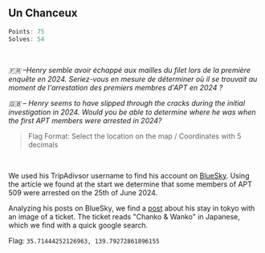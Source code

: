 ## Un Chanceux
```js
Points: 75
Solves: 54
```

<br>

*🇫🇷 –Henry semble avoir échappé aux mailles du filet lors de la première enquête en 2024.*
*Seriez-vous en mesure de déterminer où il se trouvait au moment de l'arrestation des premiers membres d'APT en 2024 ?*

*🇬🇧 – Henry seems to have slipped through the cracks during the initial investigation in 2024.*
*Would you be able to determine where he was when the first APT members were arrested in 2024?*

> Flag Format: Select the location on the map / Coordinates with 5 decimals

<br>


We used his TripAdivsor username to find his account on [BlueSky](https://bsky.app/profile/did:plc:6ewufg2fztglgresvyyx56m7). Using the article we found at the start we determine that some members of APT 509 were arrested on the 25th of June 2024. 

Analyzing his posts on BlueSky, we find a [post](https://bsky.app/profile/did:plc:6ewufg2fztglgresvyyx56m7) about his stay in tokyo with an image of a ticket. The ticket reads "Chanko & Wanko" in Japanese, which we find with a quick google search.

Flag: `35.71444252126963, 139.79272861896155`
